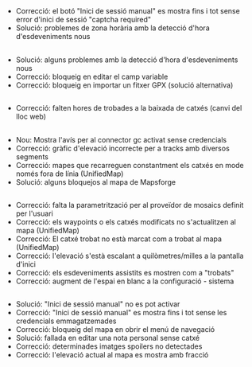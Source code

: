 ##
- Correcció: el botó "Inici de sessió manual" es mostra fins i tot sense error d'inici de sessió "captcha required"
- Solució: problemes de zona horària amb la detecció d'hora d'esdeveniments nous

##
- Solució: alguns problemes amb la detecció d'hora d'esdeveniments nous
- Correcció: bloqueig en editar el camp variable
- Correcció: bloqueig en importar un fitxer GPX (solució alternativa)

##
- Correcció: falten hores de trobades a la baixada de catxés (canvi del lloc web)

##
- Nou: Mostra l'avís per al connector gc activat sense credencials
- Correcció: gràfic d'elevació incorrecte per a tracks amb diversos segments
- Correcció: mapes que recarreguen constantment els catxés en mode només fora de línia (UnifiedMap)
- Solució: alguns bloquejos al mapa de Mapsforge

##
- Correcció: falta la parametrització per al proveïdor de mosaics definit per l'usuari
- Correcció: els waypoints o els catxés modificats no s'actualitzen al mapa (UnifiedMap)
- Correcció: El catxé trobat no està marcat com a trobat al mapa (UnifiedMap)
- Correcció: l'elevació s'està escalant a quilòmetres/milles a la pantalla d'inici
- Correcció: els esdeveniments assistits es mostren com a "trobats"
- Correcció: augment de l'espai en blanc a la configuració - sistema

##
- Solució: "Inici de sessió manual" no es pot activar
- Correcció: "Inici de sessió manual" es mostra fins i tot sense les credencials emmagatzemades
- Correcció: bloqueig del mapa en obrir el menú de navegació
- Solució: fallada en editar una nota personal sense catxé
- Correcció: determinades imatges spoilers no detectades
- Correcció: l'elevació actual al mapa es mostra amb fracció
